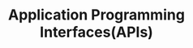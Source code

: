 ---
title: Application Programming Interfaces(APIs)
linkTitle: Application Programming Interfaces(APIs)
nav_weight: 1
nav_icon:
  vendor: bs
  name: book
  color: indigo
featured: true  
---